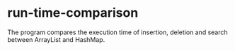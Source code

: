 # run-time-comparison

The program compares the execution time of insertion, deletion and search between ArrayList and HashMap.
